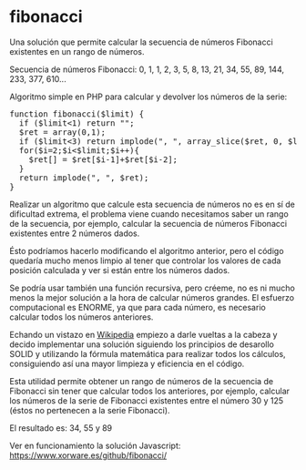 # fibonacci
Una solución que permite calcular la secuencia de números Fibonacci existentes en un rango de números.

Secuencia de números Fibonacci: 0, 1, 1, 2, 3, 5, 8, 13, 21, 34, 55, 89, 144, 233, 377, 610...

Algoritmo simple en PHP para calcular y devolver los números de la serie:
<pre>
function fibonacci($limit) {
  if ($limit&lt;1) return "";
  $ret = array(0,1);
  if ($limit&lt;3) return implode(", ", array_slice($ret, 0, $limit));
  for($i=2;$i&lt;$limit;$i++){
    $ret[] = $ret[$i-1]+$ret[$i-2];
  }
  return implode(", ", $ret);
}
</pre>
Realizar un algoritmo que calcule esta secuencia de números no es en sí de dificultad extrema, 
el problema viene cuando necesitamos saber un rango de la secuencia, por ejemplo, calcular la 
secuencia de números Fibonacci existentes entre 2 números dados. 

Ésto podríamos hacerlo modificando el algoritmo anterior, pero el código quedaría mucho menos limpio 
al tener que controlar los valores de cada posición calculada y ver si están entre los números dados.

Se podría usar también una función recursiva, pero créeme, no es ni mucho menos la mejor solución a la hora de 
calcular números grandes. El esfuerzo computacional es ENORME, ya que para cada número, 
es necesario calcular todos los números anteriores.

Echando un vistazo en <a href="https://es.wikipedia.org/wiki/Sucesi%C3%B3n_de_Fibonacci" target="blank">Wikipedia</a> 
empiezo a darle vueltas a la cabeza y decido implementar una solución siguiendo los 
principios de desarollo SOLID y utilizando la fórmula matemática para realizar todos los cálculos, 
consiguiendo así una mayor limpieza y eficiencia en el código.

Esta utilidad permite obtener un rango de números de la secuencia de Fibonacci sin 
tener que calcular todos los anteriores, por ejemplo, calcular los números de la serie de Fibonacci 
existentes entre el número 30 y 125 (éstos no pertenecen a la serie Fibonacci).

El resultado es: 34, 55 y 89

Ver en funcionamiento la solución Javascript: https://www.xorware.es/github/fibonacci/
